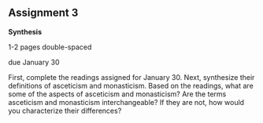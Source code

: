 ## Assignment 3
**Synthesis**

1-2 pages double-spaced

due January 30

First, complete the readings assigned for January 30. Next, synthesize their definitions of asceticism and monasticism. Based on the readings, what are some of the aspects of asceticism and monasticism? Are the terms asceticism and monasticism interchangeable? If they are not, how would you characterize their differences?
